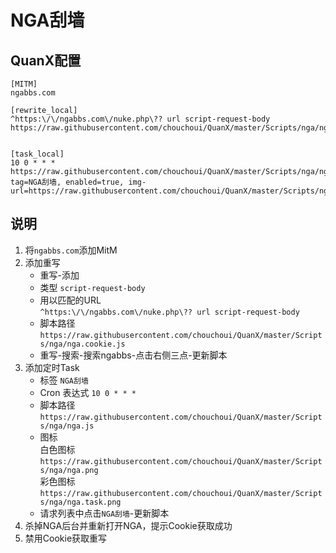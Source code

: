 # NGA刮墙

## QuanX配置
```properties
[MITM]
ngabbs.com

[rewrite_local]
^https:\/\/ngabbs.com\/nuke.php\?? url script-request-body https://raw.githubusercontent.com/chouchoui/QuanX/master/Scripts/nga/nga.cookie.js


[task_local]
10 0 * * * https://raw.githubusercontent.com/chouchoui/QuanX/master/Scripts/nga/nga.js, tag=NGA刮墙, enabled=true, img-url=https://raw.githubusercontent.com/chouchoui/QuanX/master/Scripts/nga/nga.png
```

## 说明

1. 将`ngabbs.com`添加MitM
2. 添加重写
    - 重写-添加
    - 类型 `script-request-body`
    - 用以匹配的URL  
    `^https:\/\/ngabbs.com\/nuke.php\?? url script-request-body`
    - 脚本路径  
    `https://raw.githubusercontent.com/chouchoui/QuanX/master/Scripts/nga/nga.cookie.js`
    - 重写-搜索-搜索ngabbs-点击右侧三点-更新脚本
3. 添加定时Task
    - 标签 `NGA刮墙`
    - Cron 表达式 `10 0 * * *`
    - 脚本路径  
    `https://raw.githubusercontent.com/chouchoui/QuanX/master/Scripts/nga/nga.js`
    - 图标  
    白色图标 `https://raw.githubusercontent.com/chouchoui/QuanX/master/Scripts/nga/nga.png`  
    彩色图标 `https://raw.githubusercontent.com/chouchoui/QuanX/master/Scripts/nga/nga.task.png`
    - 请求列表中点击`NGA刮墙`-更新脚本
4. 杀掉NGA后台并重新打开NGA，提示Cookie获取成功
5. 禁用Cookie获取重写
